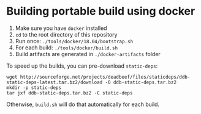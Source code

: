 # Building portable build using docker

1. Make sure you have `docker` installed
2. `cd` to the root directory of this repository
3. Run once: `./tools/docker/18.04/bootstrap.sh`
4. For each build: `./tools/docker/build.sh`
5. Build artifacts are generated in `./docker-artifacts` folder

To speed up the builds, you can pre-download `static-deps`:
```
wget http://sourceforge.net/projects/deadbeef/files/staticdeps/ddb-static-deps-latest.tar.bz2/download -O ddb-static-deps.tar.bz2
mkdir -p static-deps
tar jxf ddb-static-deps.tar.bz2 -C static-deps
```
Otherwise, `build.sh` will do that automatically for each build.

